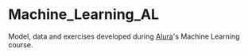 # Machine_Learning_AL

Model, data and exercises developed during [Alura](https://alura.com.br)'s Machine Learning course.

